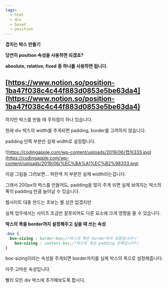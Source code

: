 ```yaml
---
tags:
  - html
  - div
  - boxed
  - position
---
```

**겹치는 박스 만들기**

**당연히 position 속성을 사용하면 되겠죠?**

**absolute, relative, fixed 중 하나를 사용하면 됩니다.**

## [](https://www.notion.so/position-1ba47f038c4c44f883d0853e5be63da4?pvs=21)[https://www.notion.so/position-1ba47f038c4c44f883d0853e5be63da4](https://www.notion.so/position-1ba47f038c4c44f883d0853e5be63da4)

하지만 박스를 만들 때 주의점이 하나 있습니다.

원래 div 박스의 width를 주게되면 padding, border를 고려하지 않습니다.

padding 안쪽 부분만 실제 width로 설정합니다.

![https://codingapple.com/wp-content/uploads/2019/06/캡처333.jpg](https://codingapple.com/wp-content/uploads/2019/06/%EC%BA%A1%EC%B2%98333.jpg)

이걸 그림을 그려보면... 파란색 저 부분만 실제 width라는겁니다.

그래서 200px의 박스를 만들어도, padding을 많이 주게 되면 실제 보여지는 박스의 폭이 padding 만큼 늘어날 수 있습니다.

웹사이트 대충 만드는 초보는 별 상관 없겠지만

실제 업무에서는 사이즈 조금만 잘못되어도 다른 요소에 크게 영향을 줄 수 있습니다.

**박스의 폭을 border까지 설정해주고 싶을 때 쓰는 속성**

```css
.box {
  box-sizing : border-box;/*박스의 폭은 border까지 포함입니다*/
	box-sizing : content-box;/*박스의 폭은 padding 안쪽입니다*/
}
```

box-sizing이라는 속성을 주게되면 border까지를 실제 박스의 폭으로 설정해줍니다.

아주 고마운 속성입니다.

빨리 모든 div 박스에 추가해보도록 합시다.